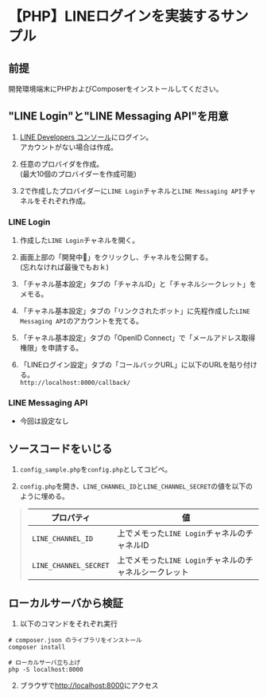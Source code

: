 # 【PHP】LINEログインを実装するサンプル


## 前提
開発環境端末にPHPおよびComposerをインストールしてください。


## "LINE Login"と"LINE Messaging API"を用意

1. [LINE Developers コンソール](https://developers.line.biz/console/)にログイン。  
アカウントがない場合は作成。

1. 任意のプロバイダを作成。  
(最大10個のプロバイダーを作成可能)

1. 2で作成したプロバイダーに`LINE Login`チャネルと`LINE Messaging API`チャネルをそれぞれ作成。


### LINE Login
1. 作成した`LINE Login`チャネルを開く。

1. 画面上部の「開発中🔵」をクリックし、チャネルを公開する。  
(忘れなければ最後でもおｋ)

1. 「チャネル基本設定」タブの「チャネルID」と「チャネルシークレット」をメモる。

1. 「チャネル基本設定」タブの「リンクされたボット」に先程作成した`LINE Messaging API`のアカウントを充てる。

1. 「チャネル基本設定」タブの「OpenID Connect」で「メールアドレス取得権限」を申請する。

1. 「LINEログイン設定」タブの「コールバックURL」に以下のURLを貼り付ける。  
`http://localhost:8000/callback/`


### LINE Messaging API

- 今回は設定なし


## ソースコードをいじる

1. `config_sample.php`を`config.php`としてコピペ。

1. `config.php`を開き、`LINE_CHANNEL_ID`と`LINE_CHANNEL_SECRET`の値を以下のように埋める。

> |プロパティ|値|
> |-|-|
> |`LINE_CHANNEL_ID`|上でメモった`LINE Login`チャネルのチャネルID|
> |`LINE_CHANNEL_SECRET`|上でメモった`LINE Login`チャネルのチャネルシークレット|

## ローカルサーバから検証

1. 以下のコマンドをそれぞれ実行
```
# composer.json のライブラリをインストール
composer install

# ローカルサーバ立ち上げ
php -S localhost:8000
```

2. ブラウザで[http://localhost:8000](http://localhost:8000)にアクセス
